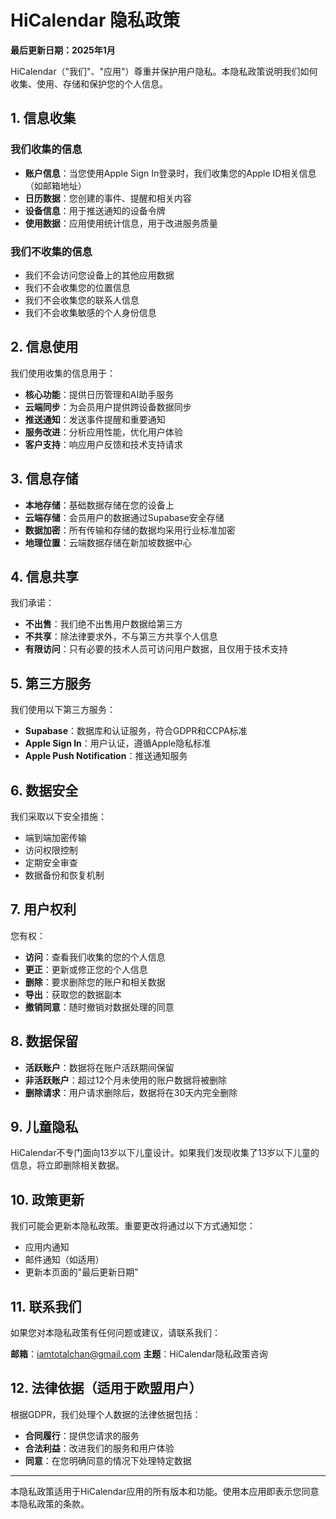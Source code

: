 # HiCalendar 隐私政策

**最后更新日期：2025年1月**

HiCalendar（"我们"、"应用"）尊重并保护用户隐私。本隐私政策说明我们如何收集、使用、存储和保护您的个人信息。

## 1. 信息收集

### 我们收集的信息
- **账户信息**：当您使用Apple Sign In登录时，我们收集您的Apple ID相关信息（如邮箱地址）
- **日历数据**：您创建的事件、提醒和相关内容
- **设备信息**：用于推送通知的设备令牌
- **使用数据**：应用使用统计信息，用于改进服务质量

### 我们不收集的信息
- 我们不会访问您设备上的其他应用数据
- 我们不会收集您的位置信息
- 我们不会收集您的联系人信息
- 我们不会收集敏感的个人身份信息

## 2. 信息使用

我们使用收集的信息用于：
- **核心功能**：提供日历管理和AI助手服务
- **云端同步**：为会员用户提供跨设备数据同步
- **推送通知**：发送事件提醒和重要通知
- **服务改进**：分析应用性能，优化用户体验
- **客户支持**：响应用户反馈和技术支持请求

## 3. 信息存储

- **本地存储**：基础数据存储在您的设备上
- **云端存储**：会员用户的数据通过Supabase安全存储
- **数据加密**：所有传输和存储的数据均采用行业标准加密
- **地理位置**：云端数据存储在新加坡数据中心

## 4. 信息共享

我们承诺：
- **不出售**：我们绝不出售用户数据给第三方
- **不共享**：除法律要求外，不与第三方共享个人信息
- **有限访问**：只有必要的技术人员可访问用户数据，且仅用于技术支持

## 5. 第三方服务

我们使用以下第三方服务：
- **Supabase**：数据库和认证服务，符合GDPR和CCPA标准
- **Apple Sign In**：用户认证，遵循Apple隐私标准
- **Apple Push Notification**：推送通知服务

## 6. 数据安全

我们采取以下安全措施：
- 端到端加密传输
- 访问权限控制
- 定期安全审查
- 数据备份和恢复机制

## 7. 用户权利

您有权：
- **访问**：查看我们收集的您的个人信息
- **更正**：更新或修正您的个人信息
- **删除**：要求删除您的账户和相关数据
- **导出**：获取您的数据副本
- **撤销同意**：随时撤销对数据处理的同意

## 8. 数据保留

- **活跃账户**：数据将在账户活跃期间保留
- **非活跃账户**：超过12个月未使用的账户数据将被删除
- **删除请求**：用户请求删除后，数据将在30天内完全删除

## 9. 儿童隐私

HiCalendar不专门面向13岁以下儿童设计。如果我们发现收集了13岁以下儿童的信息，将立即删除相关数据。

## 10. 政策更新

我们可能会更新本隐私政策。重要更改将通过以下方式通知您：
- 应用内通知
- 邮件通知（如适用）
- 更新本页面的"最后更新日期"

## 11. 联系我们

如果您对本隐私政策有任何问题或建议，请联系我们：

**邮箱**：iamtotalchan@gmail.com
**主题**：HiCalendar隐私政策咨询

## 12. 法律依据（适用于欧盟用户）

根据GDPR，我们处理个人数据的法律依据包括：
- **合同履行**：提供您请求的服务
- **合法利益**：改进我们的服务和用户体验
- **同意**：在您明确同意的情况下处理特定数据

---

本隐私政策适用于HiCalendar应用的所有版本和功能。使用本应用即表示您同意本隐私政策的条款。